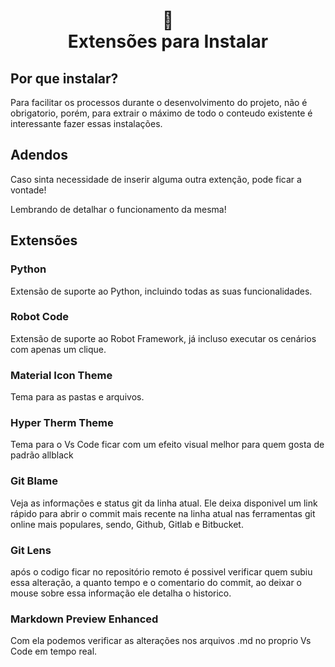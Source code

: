 <h1 align="center">
🔖<br>Extensões para Instalar
</h1>

## Por que instalar?
Para facilitar os processos durante o desenvolvimento do projeto, não é obrigatorio, porém, para extrair o máximo de todo o conteudo existente é interessante fazer essas instalações.

## Adendos
Caso sinta necessidade de inserir alguma outra extenção, pode ficar a vontade!

Lembrando de detalhar o funcionamento da mesma!

## Extensões
### Python
Extensão de suporte ao Python, incluindo todas as suas funcionalidades.

### Robot Code
Extensão de suporte ao Robot Framework, já incluso executar os cenários com apenas um clique.

### Material Icon Theme
Tema para as pastas e arquivos.

### Hyper Therm Theme
Tema para o Vs Code ficar com um efeito visual melhor para quem gosta de padrão allblack

### Git Blame
Veja as informações e status git da linha atual.
Ele deixa disponivel um link rápido para abrir o commit mais recente na linha atual nas ferramentas git online mais populares, sendo, Github, Gitlab e Bitbucket.

### Git Lens
após o codigo ficar no repositório remoto é possivel verificar quem subiu essa alteração, a quanto tempo e o comentario do commit, ao deixar o mouse sobre essa informação ele detalha o historico.

### Markdown Preview Enhanced
Com ela podemos verificar as alterações nos arquivos .md no proprio Vs Code em tempo real.